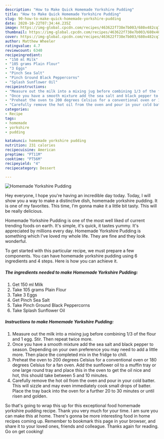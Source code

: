 ```yaml
---
description: "How to Make Quick Homemade Yorkshire Pudding"
title: "How to Make Quick Homemade Yorkshire Pudding"
slug: 90-how-to-make-quick-homemade-yorkshire-pudding
date: 2020-10-22T07:34:44.235Z
image: https://img-global.cpcdn.com/recipes/463622f738e7b003/680x482cq70/homemade-yorkshire-pudding-recipe-main-photo.jpg
thumbnail: https://img-global.cpcdn.com/recipes/463622f738e7b003/680x482cq70/homemade-yorkshire-pudding-recipe-main-photo.jpg
cover: https://img-global.cpcdn.com/recipes/463622f738e7b003/680x482cq70/homemade-yorkshire-pudding-recipe-main-photo.jpg
author: Matthew Wheeler
ratingvalue: 4.7
reviewcount: 6340
recipeingredient:
- "150 ml Milk"
- "105 grams Plain Flour"
- "3 Eggs"
- "Pinch Sea Salt"
- "Pinch Ground Black Peppercorns"
- "Splash Sunflower Oil"
recipeinstructions:
- "Measure out the milk into a mixing jug before combining 1/3 of the flour and 1 egg. Stir. Then repeat twice more."
- "Once you have a smooth mixture add the sea salt and black pepper to season. Depending on your own preference you may need to add a little more. Then place the completed mix in the fridge to chill."
- "Preheat the oven to 200 degrees Celsius for a conventional oven or 180 degrees Celsius for a fan oven. Add the sunflower oil to a muffin tray or one large round tray and place this in the oven to get the oil nice and hot, this should take between 5 and 10 minutes."
- "Carefully remove the hot oil from the oven and pour in your cold batter. This will sizzle and may even immediately cook small drops of batter. Place the tray back into the oven for a further 20 to 30 minutes or until risen and golden."
categories:
- Recipe
tags:
- homemade
- yorkshire
- pudding

katakunci: homemade yorkshire pudding 
nutrition: 231 calories
recipecuisine: American
preptime: "PT11M"
cooktime: "PT56M"
recipeyield: "4"
recipecategory: Dessert

---
```



![Homemade Yorkshire Pudding](https://img-global.cpcdn.com/recipes/463622f738e7b003/680x482cq70/homemade-yorkshire-pudding-recipe-main-photo.jpg)

Hey everyone, I hope you're having an incredible day today. Today, I will show you a way to make a distinctive dish, homemade yorkshire pudding. It is one of my favorites. This time, I'm gonna make it a little bit tasty. This will be really delicious.

Homemade Yorkshire Pudding is one of the most well liked of current trending foods on earth. It's simple, it's quick, it tastes yummy. It's appreciated by millions every day. Homemade Yorkshire Pudding is something which I've loved my whole life. They are fine and they look wonderful.




To get started with this particular recipe, we must prepare a few components. You can have homemade yorkshire pudding using 6 ingredients and 4 steps. Here is how you can achieve it.

<!--inarticleads1-->

##### The ingredients needed to make Homemade Yorkshire Pudding:

1. Get 150 ml Milk
1. Take 105 grams Plain Flour
1. Take 3 Eggs
1. Get Pinch Sea Salt
1. Take Pinch Ground Black Peppercorns
1. Take Splash Sunflower Oil




<!--inarticleads2-->

##### Instructions to make Homemade Yorkshire Pudding:

1. Measure out the milk into a mixing jug before combining 1/3 of the flour and 1 egg. Stir. Then repeat twice more.
1. Once you have a smooth mixture add the sea salt and black pepper to season. Depending on your own preference you may need to add a little more. Then place the completed mix in the fridge to chill.
1. Preheat the oven to 200 degrees Celsius for a conventional oven or 180 degrees Celsius for a fan oven. Add the sunflower oil to a muffin tray or one large round tray and place this in the oven to get the oil nice and hot, this should take between 5 and 10 minutes.
1. Carefully remove the hot oil from the oven and pour in your cold batter. This will sizzle and may even immediately cook small drops of batter. Place the tray back into the oven for a further 20 to 30 minutes or until risen and golden.




So that's going to wrap this up for this exceptional food homemade yorkshire pudding recipe. Thank you very much for your time. I am sure you can make this at home. There's gonna be more interesting food in home recipes coming up. Remember to bookmark this page in your browser, and share it to your loved ones, friends and colleague. Thanks again for reading. Go on get cooking!
